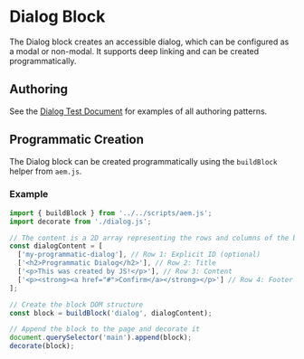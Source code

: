 # Dialog Block

The Dialog block creates an accessible dialog, which can be configured as a modal or non-modal. It supports deep linking and can be created programmatically.

## Authoring

See the [Dialog Test Document](https://main--aem-a11y-demo--ramboz.hlx.live/drafts/ramboz/dialog-test-document) for examples of all authoring patterns.

## Programmatic Creation

The Dialog block can be created programmatically using the `buildBlock` helper from `aem.js`.

### Example

```javascript
import { buildBlock } from '../../scripts/aem.js';
import decorate from './dialog.js';

// The content is a 2D array representing the rows and columns of the block.
const dialogContent = [
  ['my-programmatic-dialog'], // Row 1: Explicit ID (optional)
  ['<h2>Programmatic Dialog</h2>'], // Row 2: Title
  ['<p>This was created by JS!</p>'], // Row 3: Content
  ['<p><strong><a href="#">Confirm</a></strong></p>'] // Row 4: Footer buttons
];

// Create the block DOM structure
const block = buildBlock('dialog', dialogContent);

// Append the block to the page and decorate it
document.querySelector('main').append(block);
decorate(block);
``` 